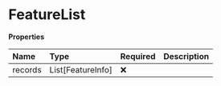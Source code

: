 # FeatureList

**Properties**

| Name    | Type              | Required | Description |
| :------ | :---------------- | :------- | :---------- |
| records | List[FeatureInfo] | ❌       |             |

<!-- This file was generated by liblab | https://liblab.com/ -->

